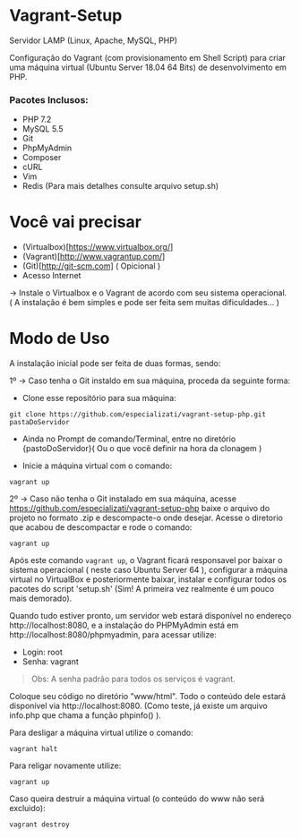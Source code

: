Vagrant-Setup
===========

Servidor LAMP (Linux, Apache, MySQL, PHP)

Configuração do Vagrant (com provisionamento em Shell Script) para criar uma máquina virtual (Ubuntu Server 18.04 64 Bits) de desenvolvimento em PHP.

### Pacotes Inclusos:

- PHP 7.2
- MySQL 5.5
- Git
- PhpMyAdmin
- Composer
- cURL
- Vim
- Redis
(Para mais detalhes consulte arquivo setup.sh)

Você vai precisar
=================

- (Virtualbox)[https://www.virtualbox.org/]
- (Vagrant)[http://www.vagrantup.com/]
- (Git)[http://git-scm.com] ( Opicional )
- Acesso Internet

-> Instale o Virtualbox e o Vagrant de acordo com seu sistema operacional. ( A instalação é bem simples e pode ser feita sem muitas dificuldades... )

Modo de Uso
===========

A instalação inicial pode ser feita de duas formas, sendo:

1º -> Caso tenha o Git instaldo em sua máquina, proceda da seguinte forma:

* Clone esse repositório para sua máquina:

```git clone https://github.com/especializati/vagrant-setup-php.git pastaDoServidor```

* Ainda no Prompt de comando/Terminal, entre no diretório {pastoDoServidor}( Ou o que você definir na hora da clonagem )

* Inicie a máquina virtual com o comando:

```vagrant up```

2º -> Caso não tenha o Git instalado em sua máquina, acesse https://github.com/especializati/vagrant-setup-php baixe o arquivo do projeto no formato .zip e descompacte-o onde desejar. Acesse o diretorio que acabou de descompactar e rode o comando:

```vagrant up```

Após este comando ```vagrant up```, o Vagrant ficará responsavel por baixar o sistema operacional ( neste caso Ubuntu Server 64 ), configurar a máquina virtual no VirtualBox e posteriormente baixar, instalar e configurar todos os pacotes do script 'setup.sh' (Sim! A primeira vez realmente é um pouco mais demorado).

Quando tudo estiver pronto, um servidor web estará disponível no endereço http://localhost:8080, e a instalação do PHPMyAdmin está em http://localhost:8080/phpmyadmin, para acessar utilize:

- Login: root
- Senha: vagrant

> Obs: A senha padrão para todos os serviços é vagrant.

Coloque seu código no diretório "www/html". Todo o conteúdo dele estará disponível via http://localhost:8080. (Como teste, já existe um arquivo info.php que chama a função phpinfo() ).

Para desligar a máquina virtual utilize o comando:

```vagrant halt```

Para religar novamente utilize:

```vagrant up```

Caso queira destruir a máquina virtual (o conteúdo do www não será excluido):

```vagrant destroy```

